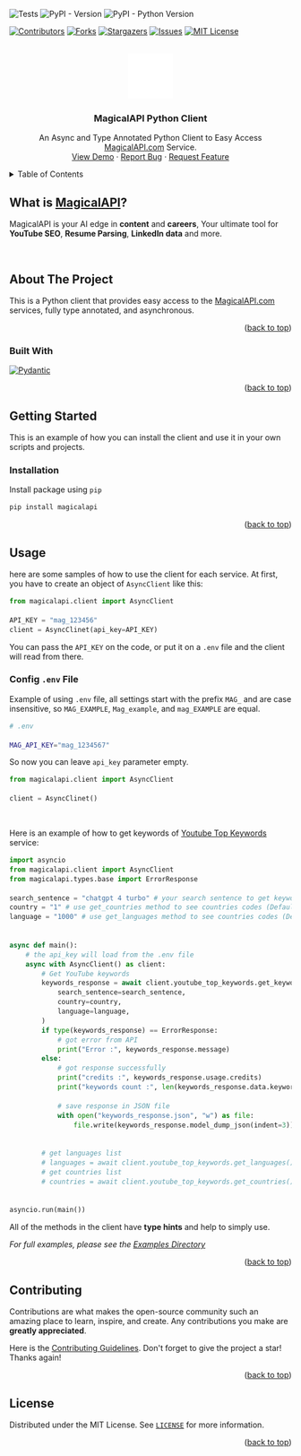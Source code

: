 <a name="readme-top"></a>

<!-- PROJECT SHIELDS -->

![Tests][tests-shield]
![PyPI - Version][pypi-version-shields]
![PyPI - Python Version][pypi-python-versions-shields]

[![Contributors][contributors-shield]][contributors-url]
[![Forks][forks-shield]][forks-url]
[![Stargazers][stars-shield]][stars-url]
[![Issues][issues-shield]][issues-url]
[![MIT License][license-shield]][license-url]

<!-- PROJECT LOGO -->

<br />
<div align="center">
  <a href="https://github.com/magical-api/python-library">
    <img src="images/logo.png" alt="Logo" width="80" height="80">
  </a>

<h3 align="center">MagicalAPI Python Client</h3>

  <p align="center">
    An Async and Type Annotated Python Client to Easy Access <a href="https://magicalapi.com">MagicalAPI.com</a> Service.
    <br />
    <!-- <a href="https://github.com/magical-api/python-library"><strong>Explore the docs »</strong></a> -->
    <!-- <br /> -->
    <!-- <br /> -->
    <a href="https://github.com/magical-api/python-library">View Demo</a>
    ·
    <a href="https://github.com/magical-api/python-library/issues">Report Bug</a>
    ·
    <a href="https://github.com/magical-api/python-library/issues">Request Feature</a>
  </p>
</div>

<!-- TABLE OF CONTENTS -->

<details>
  <summary>Table of Contents</summary>
  <ol>
    <li>
      <a href="#waht-is-magicalapi">What is MagicalAPI</a>
    </li>
    <li>
      <a href="#about-the-project">About The Project</a>
      <ul>
        <li><a href="#built-with">Built With</a></li>
      </ul>
    </li>
    <li>
      <a href="#getting-started">Getting Started</a>
      <ul>
        <!-- <li><a href="#prerequisites">Prerequisites</a></li> -->
        <li><a href="#installation">Installation</a></li>
      </ul>
    </li>
    <li><a href="#usage">Usage</a></li>
    <li><a href="#contributing">Contributing</a></li>
    <li><a href="#license">License</a></li>
    <!-- <li><a href="#acknowledgments">Acknowledgments</a></li> -->
  </ol>
</details>


<!-- ABOUT THE MAGICALAPI -->

## What is [MagicalAPI][website-url]?

MagicalAPI is your AI edge in **content** and **careers**, Your ultimate tool for **YouTube SEO**, **Resume Parsing**, **LinkedIn data** and more.

<br>

<!-- ABOUT THE PROJECT -->

## About The Project

<!-- [![Product Name Screen Shot][product-screenshot]](https://example.com) -->

This is a Python client that provides easy access to the [MagicalAPI.com][website-url] services, fully type annotated, and asynchronous.

<!-- `magical-api`, `python-library`, `MagicalAPI`, `MagicalAPI Python Client` -->

<p align="right">(<a href="#readme-top">back to top</a>)</p>

### Built With

[![Pydantic][Pydantic.badge]](https://pydantic.dev/)

<p align="right">(<a href="#readme-top">back to top</a>)</p>

<!-- GETTING STARTED -->

## Getting Started

This is an example of how you can install the client and use it in your own scripts and projects.

### Installation

Install package using `pip`

```bash
pip install magicalapi
```

<p align="right">(<a href="#readme-top">back to top</a>)</p>

<!-- USAGE EXAMPLES -->

## Usage

here are some samples of how to use the client for each service. 
At first, you have to create an object of `AsyncClient` like this:

```python
from magicalapi.client import AsyncClient

API_KEY = "mag_123456"
client = AsyncClinet(api_key=API_KEY)
```

You can pass the `API_KEY` on the code, or put it on a `.env` file and the client will read from there.

### Config `.env` File

Example of using `.env` file, all settings start with the prefix `MAG_` and are case insensitive, so `MAG_EXAMPLE`, `Mag_example`, and `mag_EXAMPLE` are equal.   

```bash
# .env

MAG_API_KEY="mag_1234567"
```

So now you can leave `api_key` parameter empty.

```python
from magicalapi.client import AsyncClient

client = AsyncClinet()
```

<br>

Here is an example of how to get keywords of [Youtube Top Keywords](https://magicalapi.com/services/youtube-keywords) service:

```python
import asyncio
from magicalapi.client import AsyncClient
from magicalapi.types.base import ErrorResponse

search_sentence = "chatgpt 4 turbo" # your search sentence to get keywords related to
country = "1" # use get_countries method to see countries codes (Default = 1 : WorlWide)
language = "1000" # use get_languages method to see countries codes (Default = 1000 : English)


async def main():
    # the api_key will load from the .env file
    async with AsyncClient() as client:
        # Get YouTube keywords
        keywords_response = await client.youtube_top_keywords.get_keywords(
            search_sentence=search_sentence,
            country=country,
            language=language,
        )
        if type(keywords_response) == ErrorResponse:
            # got error from API
            print("Error :", keywords_response.message)
        else:
            # got response successfully
            print("credits :", keywords_response.usage.credits)
            print("keywords count :", len(keywords_response.data.keywords))

            # save response in JSON file
            with open("keywords_response.json", "w") as file:
                file.write(keywords_response.model_dump_json(indent=3))


        # get languages list
        # languages = await client.youtube_top_keywords.get_languages()
        # get countries list
        # countries = await client.youtube_top_keywords.get_countries()


asyncio.run(main())
```

All of the methods in the client have **type hints** and help to simply use.

_For full examples, please see the [Examples Directory](./examples/)_

<p align="right">(<a href="#readme-top">back to top</a>)</p>

<!-- CONTRIBUTING -->

## Contributing

Contributions are what makes the open-source community such an amazing place to learn, inspire, and create. Any contributions you make are **greatly appreciated**.

Here is the [Contributing Guidelines](./CONTRIBUTING.rst).
Don't forget to give the project a star! Thanks again!

<p align="right">(<a href="#readme-top">back to top</a>)</p>

<!-- LICENSE -->

## License

Distributed under the MIT License. See [`LICENSE`](./LICENSE) for more information.

<p align="right">(<a href="#readme-top">back to top</a>)</p>

<!-- MARKDOWN LINKS & IMAGES -->


[contributors-shield]: https://img.shields.io/github/contributors/magical-api/python-library.svg?style=for-the-badge
[contributors-url]: https://github.com/magical-api/python-library/graphs/contributors
[forks-shield]: https://img.shields.io/github/forks/magical-api/python-library.svg?style=for-the-badge
[forks-url]: https://github.com/magical-api/python-library/network/members
[stars-shield]: https://img.shields.io/github/stars/magical-api/python-library.svg?style=for-the-badge
[stars-url]: https://github.com/magical-api/python-library/stargazers
[issues-shield]: https://img.shields.io/github/issues/magical-api/python-library.svg?style=for-the-badge
[issues-url]: https://github.com/magical-api/python-library/issues
[license-shield]: https://img.shields.io/github/license/magical-api/python-library.svg?style=for-the-badge
[license-url]: https://github.com/magical-api/python-library/blob/master/LICENSE

<!-- [linkedin-shield]: https://img.shields.io/badge/-LinkedIn-black.svg?style=for-the-badge&logo=linkedin&colorB=555 -->

<!-- [linkedin-url]: https://linkedin.com/company/MagicalAPI -->

<!-- [product-screenshot]: images/screenshot.png -->

[Pydantic.badge]: https://img.shields.io/badge/pydantic-black?style=for-the-badge&logo=pydantic&logoColor=red
[Httpx.badge]: https://img.shields.io/badge/Httpx-gray?style=for-the-badge
[tests-shield]: https://github.com/magical-api/python-library/actions/workflows/tests.yml/badge.svg
[pypi-version-shields]: https://img.shields.io/pypi/v/magicalapi
[pypi-python-versions-shields]: https://img.shields.io/pypi/pyversions/magicalapi
[website-url]: https://magicalapi.com
